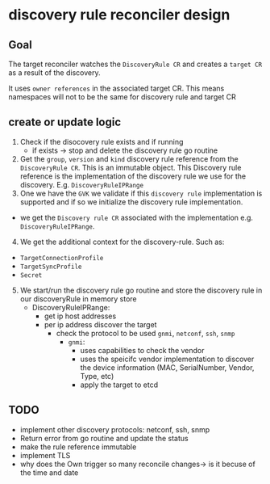 # discovery rule reconciler design

## Goal

The target reconciler watches the `DiscoveryRule CR` and creates a `target CR` as a result of the discovery. 

It uses `owner references` in the associated target CR. This means namespaces will not to be the same for discovery rule and target CR


## create or update logic

1. Check if the disocovery rule exists and if running
    - if exists -> stop and delete the discovery rule go routine
2. Get the `group`, `version` and `kind` discovery rule reference from the `DiscoveryRule CR`. This is an immutable object. This Discovery rule reference is the implementation of the discovery rule we use for the discovery. E.g. `DiscoveryRuleIPRange`
3. One we have the `GVK` we validate if this `discovery rule` implementation is supported and if so we initialize the discovery rule implementation.
- we get the `Discovery rule CR` associated with the implementation e.g. `DiscoveryRuleIPRange`.
4. We get the additional context for the discovery-rule. Such as:
- `TargetConnectionProfile`
- `TargetSyncProfile`
- `Secret`
5. We start/run the discovery rule go routine and store the discovery rule in our discoveryRule in memory store
    - DiscoveryRuleIPRange:
        - get ip host addresses
        - per ip address discover the target
            - check the protocol to be used `gnmi`, `netconf`, `ssh`, `snmp`
                - `gnmi`: 
                    - uses capabilities to check the vendor
                    - uses the speicifc vendor implementation to discover the device information (MAC, SerialNumber, Vendor, Type, etc)
                    - apply the target to etcd



## TODO

- implement other discovery protocols: netconf, ssh, snmp
- Return error from go routine and update the status
- make the rule reference immutable
- implement TLS
- why does the Own trigger so many reconcile changes-> is it becuse of the time and date